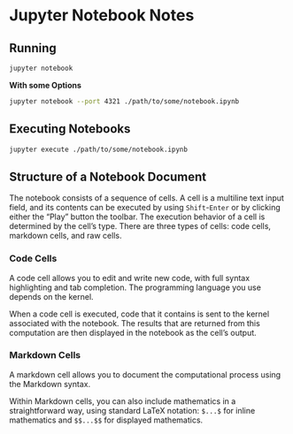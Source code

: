 # Jupyter Notebook Notes

## Running

```sh
jupyter notebook
```

**With some Options**

```sh
jupyter notebook --port 4321 ./path/to/some/notebook.ipynb
```

## Executing Notebooks

```sh
jupyter execute ./path/to/some/notebook.ipynb
```

## Structure of a Notebook Document

The notebook consists of a sequence of cells. A cell is a multiline text input field, and its contents can be executed by using `Shift`-`Enter` or by clicking either the “Play” button the toolbar. The execution behavior of a cell is determined by the cell’s type. There are three types of cells: code cells, markdown cells, and raw cells.

### Code Cells

A code cell allows you to edit and write new code, with full syntax highlighting and tab completion. The programming language you use depends on the kernel.

When a code cell is executed, code that it contains is sent to the kernel associated with the notebook. The results that are returned from this computation are then displayed in the notebook as the cell’s output.

### Markdown Cells

A markdown cell allows you to document the computational process using the Markdown syntax.

Within Markdown cells, you can also include mathematics in a straightforward way, using standard LaTeX notation: `$...$` for inline mathematics and `$$...$$` for displayed mathematics.
